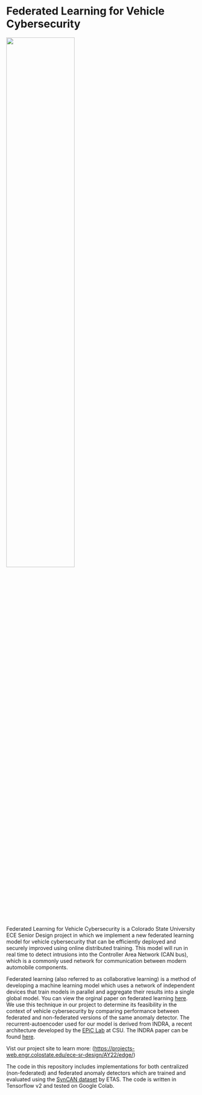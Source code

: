 # Federated Learning for Vehicle Cybersecurity
 
 <img src="https://user-images.githubusercontent.com/124619546/229372532-9bf23b02-e025-4eb9-9bc6-5ebbf8fed500.jpg" width="60%" height="60%">

Federated Learning for Vehicle Cybersecurity is a Colorado State University ECE Senior Design project in which we implement a new federated learning model for vehicle cybersecurity that can be efficiently deployed and securely improved using online distributed training. This model will run in real time to detect intrusions into the Controller Area Network (CAN bus), which is a commonly used network for communication between modern automobile components.

Federated learning (also referred to as collaborative learning) is a method of developing a machine learning model which uses a network of independent devices that train models in parallel and aggregate their results into a single global model. You can view the orginal paper on federated learning [here](https://arxiv.org/abs/1602.05629). We use this technique in our project to determine its feasibility in the context of vehicle cybersecurity by comparing performance between federated and non-federated versions of the same anomaly detector. The recurrent-autoencoder used for our model is derived from INDRA, a recent architecture developed by the [EPiC Lab](http://epic-lab.engr.colostate.edu/) at CSU. The INDRA paper can be found [here](https://ieeexplore.ieee.org/document/9211565).

Vist our project site to learn more: (https://projects-web.engr.colostate.edu/ece-sr-design/AY22/edge/)

The code in this repository includes implementations for both centralized (non-federated) and federated anomaly detectors which are trained and evaluated using the [SynCAN dataset](https://github.com/etas/SynCAN) by ETAS. The code is written in Tensorflow v2 and tested on Google Colab.
